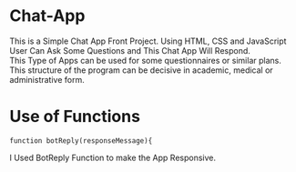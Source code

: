 # Chat-App
This is a Simple Chat App Front Project. Using HTML, CSS and JavaScript 
User Can Ask Some Questions and This Chat App Will Respond.  
This Type of Apps can be used for some questionnaires or similar plans. This structure of the program can be decisive in academic, medical or administrative form.

# Use of Functions
```
function botReply(responseMessage){

```
I Used BotReply Function to make the App Responsive. 
```

```
